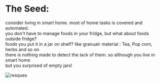 # The Seed:
consider living in smart home. most of home tasks is covered and automated.</br>
you don't have to manage foods in your fridge, but what about foods outside fridge?</br>
foods you put it in a jar on shelf? like granualr material : Tea, Pop corn, herbs and so on </br>
there is nothing made to detect the lack of them. so although you live in smart home </br>
but you surprised of empty jars! </br>

![resques](https://github.com/ahmed-kamal91/Snojar_smart_container/assets/91970695/cc7d0b4b-cfca-4591-8b8c-7a325bb8d5c1)


  
  
